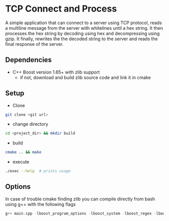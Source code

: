 # TCP Connect and Process

A simple application that can connect to a server using TCP protocol, reads a multiline message from the server with 
whitelines until a hex string. It then processes the hex string by decoding using hex and decompressing using gzip. It finally, rewrites the the decoded string
to the server and reads the final response of the server.

## Dependencies
* C++ Boost version 1.65+ with zlib support
  * if not, download and build zlib source code and link it in cmake
## Setup
* Clone
```bash
git clone <git url>
```
* change directory
```bash
cd <project_dir> && mkdir build
```
* build
```bash
cmake .. && make
```
* execute
```bash
./exec --help  # prints usage
```

## Options 
In case of trouble cmake finding zlib you can compile directly from bash using g++ with the following flags
```asm
g++ main.cpp -lboost_program_options -lboost_system -lboost_regex -lboost_iostreams -lz -o exec && ./exec -h <host Ip> -p <port>
```